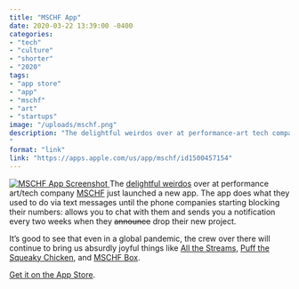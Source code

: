 ```yaml
---
title: "MSCHF App"
date: 2020-03-22 13:39:00 -0400
categories: 
- "tech"
- "culture"
- "shorter"
- "2020"
tags: 
- "app store"
- "app"
- "mschf"
- "art"
- "startups"
image: "/uploads/mschf.png"
description: "The delightful weirdos over at performance-art tech company [MSCHF](https://mschf.xyz) just launched a new app. The app does what they used to do via text messages until the phone companies starting blocking their numbers: allows you to chat with them and sends you a notification every two weeks when they ~announce~ drop their new project.
"
format: "link"
link: "https://apps.apple.com/us/app/mschf/id1500457154"
---
```


[![MSCHF App Screenshot](/uploads/mschf-app.png)
](https://apps.apple.com/us/app/mschf/id1500457154)
The [delightful weirdos](https://www.nytimes.com/2020/01/30/style/millennial-entrepreneur-startups.html) over at performance art/tech company [MSCHF](https://mschf.xyz) just launched a new app. The app does what they used to do via text messages until the phone companies starting blocking their numbers: allows you to chat with them and sends you a notification every two weeks when they <strike>announce</strike> drop their new project.

It’s good to see that even in a global pandemic, the crew over there will continue to bring us absurdly joyful things like [All the Streams](https://allthestreams.fm), [Puff the Squeaky Chicken](https://buypuff.co/), and [MSCHF Box](https://mschfbox.com/).

[Get it on the App Store](https://apps.apple.com/us/app/mschf/id1500457154).
